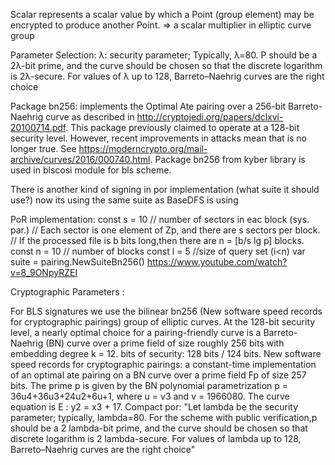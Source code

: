 Scalar represents a scalar value by which a Point (group element) may be encrypted to produce another Point. => a scalar multiplier in elliptic curve group

Parameter Selection:
λ: security parameter; 
Typically, λ=80. 
P should be a 2λ-bit prime, and the curve should be chosen so that the discrete logarithm is 2λ-secure. 
For values of λ up to 128, Barreto–Naehrig curves are the right choice

Package bn256: implements the Optimal Ate pairing over a 256-bit Barreto-Naehrig curve as described in <http://cryptojedi.org/papers/dclxvi-20100714.pdf>.
This package previously claimed to operate at a 128-bit security level. However, recent improvements in attacks mean that is no longer true. See <https://moderncrypto.org/mail-archive/curves/2016/000740.html>.
Package bn256 from kyber library is used in blscosi module for bls scheme.


There is another kind of signing in por implementation (what suite it should use?) now its using the same suite as BaseDFS is using

PoR implementation:
const s = 10 // number of sectors in eac block (sys. par.)
// Each sector is one element of Zp, and there are s sectors per block.
// If the processed file is b bits long,then there are n = [b/s lg p] blocks.
const n = 10 // number of blocks
const l = 5  //size of query set (i<n)
var suite = pairing.NewSuiteBn256()
<https://www.youtube.com/watch?v=8_9ONpyRZEI>



Cryptographic Parameters :

For BLS signatures we use the bilinear bn256 (New  software  speed records  for  cryptographic  pairings) group of elliptic curves. 
At the 128-bit security level, a nearly optimal choice for a pairing-friendly curve is a Barreto-Naehrig (BN) curve over a prime field of size roughly 256 bits with embedding degree k = 12. 
bits of security: 128 bits / 124 bits. 
New  software  speed records  for  cryptographic  pairings:  a constant-time implementation of an optimal ate pairing on a BN curve over a prime field Fp of size 257 bits. 
The prime p is given by the BN polynomial parametrization p = 36u4+36u3+24u2+6u+1, where u = v3 and v = 1966080. The curve equation is E : y2 = x3 + 17.
Compact por: 
"Let lambda be the security parameter; typically, lambda=80. For the scheme with public verification,p should be a 2 lambda-bit prime, and the curve should be chosen so that discrete logarithm is 2 lambda-secure. For values of lambda up to 128, Barreto–Naehrig curves are the right choice"
